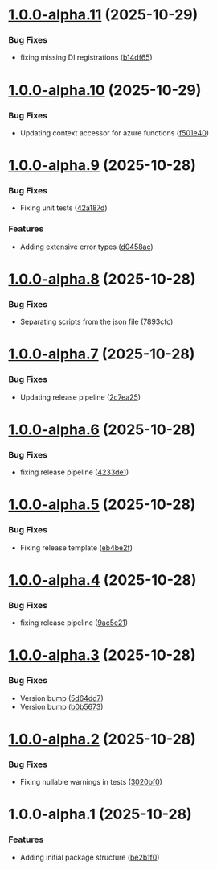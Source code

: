 # [1.0.0-alpha.11](https://github.com/futeq/futeq-core-packages/compare/v1.0.0-alpha.10...v1.0.0-alpha.11) (2025-10-29)


### Bug Fixes

* fixing missing DI registrations ([b14df65](https://github.com/futeq/futeq-core-packages/commit/b14df6501e77c8af6e31324522fe019025687f25))

# [1.0.0-alpha.10](https://github.com/futeq/futeq-core-packages/compare/v1.0.0-alpha.9...v1.0.0-alpha.10) (2025-10-29)


### Bug Fixes

* Updating context accessor for azure functions ([f501e40](https://github.com/futeq/futeq-core-packages/commit/f501e4048937848bebf43042e4dffdc494648221))

# [1.0.0-alpha.9](https://github.com/futeq/futeq-core-packages/compare/v1.0.0-alpha.8...v1.0.0-alpha.9) (2025-10-28)


### Bug Fixes

* Fixing unit tests ([42a187d](https://github.com/futeq/futeq-core-packages/commit/42a187d2997dd76d04a67cbe7e2f3b8aa6344110))


### Features

* Adding extensive error types ([d0458ac](https://github.com/futeq/futeq-core-packages/commit/d0458acc3d14a0a86ecf856b0202ba7ad7b353ac))

# [1.0.0-alpha.8](https://github.com/futeq/futeq-core-packages/compare/v1.0.0-alpha.7...v1.0.0-alpha.8) (2025-10-28)


### Bug Fixes

* Separating scripts from the json file ([7893cfc](https://github.com/futeq/futeq-core-packages/commit/7893cfcc1e7b4de5add7aaebf0577672981de7d6))

# [1.0.0-alpha.7](https://github.com/futeq/futeq-core-packages/compare/v1.0.0-alpha.6...v1.0.0-alpha.7) (2025-10-28)


### Bug Fixes

* Updating release pipeline ([2c7ea25](https://github.com/futeq/futeq-core-packages/commit/2c7ea253cf792590e42b1241b1241168e7b812f1))

# [1.0.0-alpha.6](https://github.com/futeq/futeq-core-packages/compare/v1.0.0-alpha.5...v1.0.0-alpha.6) (2025-10-28)


### Bug Fixes

* fixing release pipeline ([4233de1](https://github.com/futeq/futeq-core-packages/commit/4233de1d516ec97c1e5ae77e6b9dc4a2ece0183a))

# [1.0.0-alpha.5](https://github.com/futeq/futeq-core-packages/compare/v1.0.0-alpha.4...v1.0.0-alpha.5) (2025-10-28)


### Bug Fixes

* Fixing release template ([eb4be2f](https://github.com/futeq/futeq-core-packages/commit/eb4be2f4610d0709bbacb4a3d33822244e87ca49))

# [1.0.0-alpha.4](https://github.com/futeq/futeq-core-packages/compare/v1.0.0-alpha.3...v1.0.0-alpha.4) (2025-10-28)


### Bug Fixes

* fixing release pipeline ([9ac5c21](https://github.com/futeq/futeq-core-packages/commit/9ac5c2139e885473aba0384b349dc93240180533))

# [1.0.0-alpha.3](https://github.com/futeq/futeq-core-packages/compare/v1.0.0-alpha.2...v1.0.0-alpha.3) (2025-10-28)


### Bug Fixes

* Version bump ([5d64dd7](https://github.com/futeq/futeq-core-packages/commit/5d64dd7ca33248d1975a78c657528d5e25ae42b5))
* Version bump ([b0b5673](https://github.com/futeq/futeq-core-packages/commit/b0b5673d7c0b9d51c65c130ab71eeb54393ebe28))

# [1.0.0-alpha.2](https://github.com/futeq/futeq-core-packages/compare/v1.0.0-alpha.1...v1.0.0-alpha.2) (2025-10-28)


### Bug Fixes

* Fixing nullable warnings in tests ([3020bf0](https://github.com/futeq/futeq-core-packages/commit/3020bf0ff7a5b8ecdc25d90dfe8cce91a816e4d7))

# 1.0.0-alpha.1 (2025-10-28)


### Features

* Adding initial package structure ([be2b1f0](https://github.com/futeq/futeq-core-packages/commit/be2b1f03f60063a260e98452d105d94b8e453bbd))
